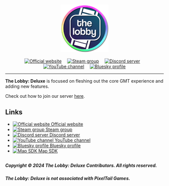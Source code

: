 <p align=center>
  <a href="https://thelobbydeluxe.com/"><img width="30%" alt="The Lobby: Deluxe logo" src="./thelobby2_transparent_512.png"/></a>
  <br><br>
  <a href="https://thelobbydeluxe.com/" title="Official website"><img width="8%" alt="Official website" src="https://i.imgur.com/I2yT9SN.png"></a> 
  <a href="https://steamcommunity.com/groups/TheLobbyDeluxe" title="Steam group"><img width="8%" alt="Steam group" src="https://developer.valvesoftware.com/w/images/3/30/Steam_icon.png"></a> 
  <a href="https://discord.com/invite/uEJzrTFxpY" title="Discord server"><img width="8%" alt="Discord server" src="https://developer.valvesoftware.com/w/images/1/18/Discord_icon.png"></a> 
  <a href="https://www.youtube.com/@TheLobbyDeluxe" title="YouTube channel"><img width="8%" alt="YouTube channel" src="https://developer.valvesoftware.com/w/images/4/4c/YouTube_icon.png"></a> 
  <a href="https://bsky.app/profile/thelobbydeluxe.com" title="Bluesky profile"><img width="8%" alt="Bluesky profile" src="https://developer.valvesoftware.com/w/images/d/d0/Bluesky_icon.png"></a>
</p>

----

**The Lobby: Deluxe** is focused on fleshing out the core GMT experience and adding new features. 

Check out how to join our server [here](https://thelobbydeluxe.com/).

## Links
- [![Official website](https://i.imgur.com/dS8ctfO.png) Official website](https://thelobbydeluxe.com/)
- [![Steam group](https://i.imgur.com/SGL4zcJ.png) Steam group](https://steamcommunity.com/groups/TheLobbyDeluxe)
- [![Discord server](https://i.imgur.com/pgLNitm.png) Discord server](https://discord.com/invite/uEJzrTFxpY)
- [![YouTube channel](https://i.imgur.com/76FljEy.png) YouTube channel](https://www.youtube.com/@TheLobbyDeluxe)
- [![Bluesky profile](https://i.imgur.com/nQy9dJ8.png) Bluesky profile](https://bsky.app/profile/thelobbydeluxe.com)
- [![Map SDK](https://i.imgur.com/mrQcZY9.png) Map SDK](https://github.com/TheLobbyDeluxe/mapsdk)

##

##### Copyright © 2024 The Lobby: Deluxe Contributors. All rights reserved.

##### The Lobby: Deluxe is not associated with PixelTail Games.
